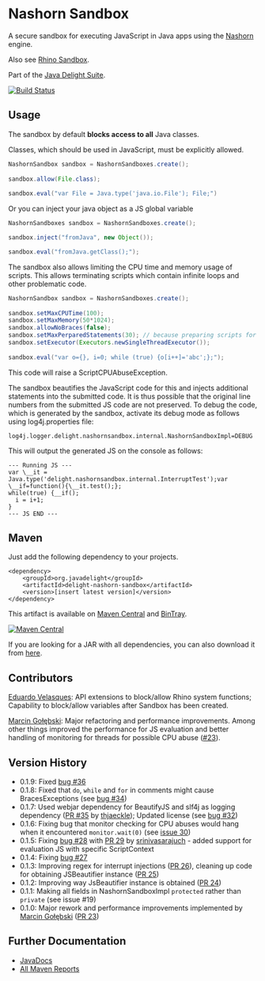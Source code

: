 # Nashorn Sandbox

A secure sandbox for executing JavaScript in Java apps using the [Nashorn](https://docs.oracle.com/javase/8/docs/technotes/guides/scripting/nashorn/) engine.

Also see [Rhino Sandbox](https://github.com/javadelight/delight-rhino-sandbox).

Part of the [Java Delight Suite](https://github.com/javadelight/delight-main#java-delight-suite).

[![Build Status](https://travis-ci.org/javadelight/delight-nashorn-sandbox.svg?branch=master)](https://travis-ci.org/javadelight/delight-nashorn-sandbox)

## Usage

The sandbox by default **blocks access to all** Java classes.

Classes, which should be used in JavaScript, must be explicitly allowed.

```java
NashornSandbox sandbox = NashornSandboxes.create();
     
sandbox.allow(File.class);
     
sandbox.eval("var File = Java.type('java.io.File'); File;")
```

Or you can inject your java object as a JS global variable

```java
NashornSandboxes sandbox = NashornSandboxes.create();

sandbox.inject("fromJava", new Object());

sandbox.eval("fromJava.getClass();");
```

The sandbox also allows limiting the CPU time and memory usage of scripts. This allows terminating scripts which contain infinite loops and other problematic code.

```java
NashornSandbox sandbox = NashornSandboxes.create();
     
sandbox.setMaxCPUTime(100);
sandbox.setMaxMemory(50*1024);
sandbox.allowNoBraces(false);
sandbox.setMaxPerparedStatements(30); // because preparing scripts for execution is expensive
sandbox.setExecutor(Executors.newSingleThreadExecutor());
     
sandbox.eval("var o={}, i=0; while (true) {o[i++]='abc';};");
```

This code will raise a ScriptCPUAbuseException.

The sandbox beautifies the JavaScript code for this and injects additional statements into the submitted code. It is thus possible that the original line numbers from
the submitted JS code are not preserved. To debug the code, which is generated by the sandbox, activate its debug mode as follows using log4j.properties file:

```
log4j.logger.delight.nashornsandbox.internal.NashornSandboxImpl=DEBUG
```

This will output the generated JS on the console as follows:

```
--- Running JS ---
var \__it = Java.type('delight.nashornsandbox.internal.InterruptTest');var \__if=function(){\__it.test();};
while(true) {__if();
  i = i+1;
}
--- JS END ---
```

## Maven

Just add the following dependency to your projects.

```
<dependency>
    <groupId>org.javadelight</groupId>
    <artifactId>delight-nashorn-sandbox</artifactId>
    <version>[insert latest version]</version>
</dependency>
```

This artifact is available on [Maven Central](https://search.maven.org/#search%7Cga%7C1%7Cdelight-nashorn-sandbox) and 
[BinTray](https://bintray.com/javadelight/javadelight/delight-nashorn-sandbox).

[![Maven Central](https://img.shields.io/maven-central/v/org.javadelight/delight-nashorn-sandbox.svg)](https://search.maven.org/#search%7Cga%7C1%7Cdelight-nashorn-sandbox)

If you are looking for a JAR with all dependencies, you can also download it from [here](https://github.com/javadelight/delight-nashorn-sandbox/releases).

## Contributors

[Eduardo Velasques](https://github.com/eduveks): API extensions to block/allow Rhino system functions; Capability to block/allow variables after Sandbox has been created. 

[Marcin Gołębski](https://github.com/mgolebsk): Major refactoring and performance improvements. Among other things improved the performance
for JS evaluation and better handling of monitoring for threads for possible CPU abuse ([#23](https://github.com/javadelight/delight-nashorn-sandbox/pull/23)).

## Version History

- 0.1.9: Fixed [bug #36](https://github.com/javadelight/delight-nashorn-sandbox/issues/36)
- 0.1.8: Fixed that `do`, `while` and `for` in comments might cause BracesExceptions (see [bug #34](https://github.com/javadelight/delight-nashorn-sandbox/issues/34))
- 0.1.7: Used webjar dependency for BeautifyJS and slf4j as logging dependency ([PR #35](https://github.com/javadelight/delight-nashorn-sandbox/issues/32) by [thjaeckle](https://github.com/thjaeckle)); Updated license (see [bug #32](https://github.com/javadelight/delight-nashorn-sandbox/issues/32))
- 0.1.6: Fixing bug that monitor checking for CPU abuses would hang when it encountered `monitor.wait(0)` (see [issue 30](https://github.com/javadelight/delight-nashorn-sandbox/issues/30))
- 0.1.5: Fixing [bug #28](https://github.com/javadelight/delight-nashorn-sandbox/issues/28) with [PR 29](https://github.com/javadelight/delight-nashorn-sandbox/pull/29) by [srinivasarajuch](https://github.com/srinivasarajuch) - added support for evaluation JS with specific ScriptContext 
- 0.1.4: Fixing [bug #27](https://github.com/javadelight/delight-nashorn-sandbox/issues/27)
- 0.1.3: Improving regex for interrupt injections ([PR 26](https://github.com/javadelight/delight-nashorn-sandbox/pull/26)), cleaning up code for obtaining JSBeautifier instance ([PR 25](https://github.com/javadelight/delight-nashorn-sandbox/pull/25)) 
- 0.1.2: Improving way JsBeautifier instance is obtained ([PR 24](https://github.com/javadelight/delight-nashorn-sandbox/pull/24)) 
- 0.1.1: Making all fields in NashornSandboxImpl `protected` rather than `private` (see issue #19)
- 0.1.0: Major rework and performance improvements implemented by [Marcin Gołębski](https://github.com/mgolebsk) ([PR 23](https://github.com/javadelight/delight-nashorn-sandbox/pull/23))

## Further Documentation

- [JavaDocs](http://modules.appjangle.com/delight-nashorn-sandbox/latest/apidocs/index.html)
- [All Maven Reports](http://modules.appjangle.com/delight-nashorn-sandbox/latest/project-reports.html)
